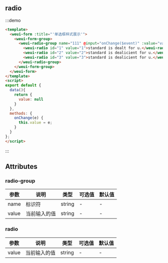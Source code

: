 ## radio

:::demo

```html
<template>
  <weui-form :title="'单选框样式展示'">
    <weui-form-group>
      <weui-radio-group name="111" @input="onChange($event)" :value="value">
        <weui-radio id="1" value="1">standard is dealt for u.</weui-radio>
        <weui-radio id="2" value="2">standard is dealicient for u.</weui-radio>
        <weui-radio id="3" value="3">standard is dealicient for u.</weui-radio>
      </weui-radio-group>
    </weui-form-group>
  </weui-form>
</template>
<script>
export default {
  data(){
    return {
      value: null
    }
  },
  methods: {
    onChange(e) {
      this.value = e;
    }
  }
};
</script>
```

:::

## Attributes

### radio-group

| 参数  | 说明 | 类型    | 可选值 | 默认值 |
| ----- | ---- | ------ | ------ | ------ |
| name | 标识符 | string | -      | -      |
| value | 当前输入的值 | string | - | - |

### radio

| 参数  | 说明 | 类型    | 可选值 | 默认值 |
| ----- | ---- | ------ | ------ | ------ |
| value | 当前输入的值 | string | - | - |

